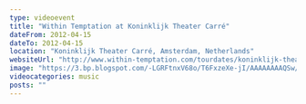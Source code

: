 ```yaml
---
type: videoevent
title: "Within Temptation at Koninklijk Theater Carré"
dateFrom: 2012-04-15
dateTo: 2012-04-15
location: "Koninklijk Theater Carré, Amsterdam, Netherlands"
websiteUrl: "http://www.within-temptation.com/tourdates/koninklijk-theater-carre-amsterdam-nl-2/"
image: "https://3.bp.blogspot.com/-LGRFtnxV68o/T6FxzeXe-jI/AAAAAAAAQSw/KB_derCeJNc/s1600/dsc01717.picasaweb.jpg"
videocategories: music
posts: ""
---
```

